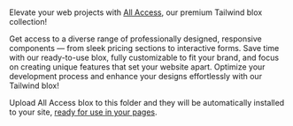 # 

Elevate your web projects with [All Access](https://hugoblox.com/sponsor/), our premium Tailwind blox collection!

Get access to a diverse range of professionally designed, responsive components — from sleek pricing sections to interactive forms. Save time with our ready-to-use blox, fully customizable to fit your brand, and focus on creating unique features that set your website apart. Optimize your development process and enhance your designs effortlessly with our Tailwind blox!

Upload All Access blox to this folder and they will be automatically installed to your site, [ready for use in your pages](https://docs.hugoblox.com/getting-started/page-builder/).
